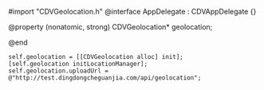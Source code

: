 #import "CDVGeolocation.h"
@interface AppDelegate : CDVAppDelegate {}

@property (nonatomic, strong) CDVGeolocation* geolocation;

@end


    self.geolocation = [[CDVGeolocation alloc] init];
    [self.geolocation initLocationManager];
    self.geolocation.uploadUrl = @"http://test.dingdongcheguanjia.com/api/geolocation";